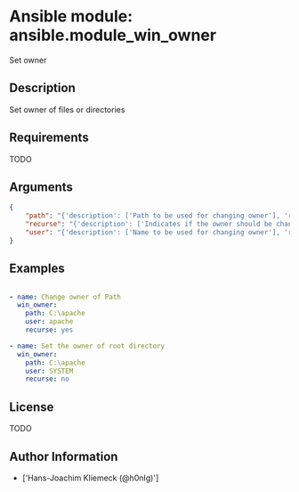 # Ansible module: ansible.module_win_owner


Set owner

## Description

Set owner of files or directories

## Requirements

TODO

## Arguments

``` json
{
    "path": "{'description': ['Path to be used for changing owner'], 'required': True, 'type': 'path'}",
    "recurse": "{'description': ['Indicates if the owner should be changed recursively'], 'type': 'bool', 'default': False}",
    "user": "{'description': ['Name to be used for changing owner'], 'required': True}",
}
```

## Examples


``` yaml

- name: Change owner of Path
  win_owner:
    path: C:\apache
    user: apache
    recurse: yes

- name: Set the owner of root directory
  win_owner:
    path: C:\apache
    user: SYSTEM
    recurse: no

```

## License

TODO

## Author Information
  - ['Hans-Joachim Kliemeck (@h0nIg)']
